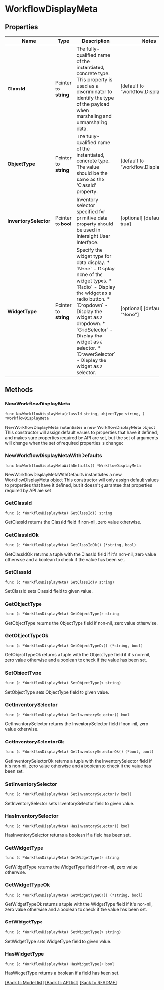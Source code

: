 # WorkflowDisplayMeta

## Properties

Name | Type | Description | Notes
------------ | ------------- | ------------- | -------------
**ClassId** | Pointer to **string** | The fully-qualified name of the instantiated, concrete type. This property is used as a discriminator to identify the type of the payload when marshaling and unmarshaling data. | [default to "workflow.DisplayMeta"]
**ObjectType** | Pointer to **string** | The fully-qualified name of the instantiated, concrete type. The value should be the same as the &#39;ClassId&#39; property. | [default to "workflow.DisplayMeta"]
**InventorySelector** | Pointer to **bool** | Inventory selector specified for primitive data property should be used in Intersight User Interface. | [optional] [default to true]
**WidgetType** | Pointer to **string** | Specify the widget type for data display. * &#x60;None&#x60; - Display none of the widget types. * &#x60;Radio&#x60; - Display the widget as a radio button. * &#x60;Dropdown&#x60; - Display the widget as a dropdown. * &#x60;GridSelector&#x60; - Display the widget as a selector. * &#x60;DrawerSelector&#x60; - Display the widget as a selector. | [optional] [default to "None"]

## Methods

### NewWorkflowDisplayMeta

`func NewWorkflowDisplayMeta(classId string, objectType string, ) *WorkflowDisplayMeta`

NewWorkflowDisplayMeta instantiates a new WorkflowDisplayMeta object
This constructor will assign default values to properties that have it defined,
and makes sure properties required by API are set, but the set of arguments
will change when the set of required properties is changed

### NewWorkflowDisplayMetaWithDefaults

`func NewWorkflowDisplayMetaWithDefaults() *WorkflowDisplayMeta`

NewWorkflowDisplayMetaWithDefaults instantiates a new WorkflowDisplayMeta object
This constructor will only assign default values to properties that have it defined,
but it doesn't guarantee that properties required by API are set

### GetClassId

`func (o *WorkflowDisplayMeta) GetClassId() string`

GetClassId returns the ClassId field if non-nil, zero value otherwise.

### GetClassIdOk

`func (o *WorkflowDisplayMeta) GetClassIdOk() (*string, bool)`

GetClassIdOk returns a tuple with the ClassId field if it's non-nil, zero value otherwise
and a boolean to check if the value has been set.

### SetClassId

`func (o *WorkflowDisplayMeta) SetClassId(v string)`

SetClassId sets ClassId field to given value.


### GetObjectType

`func (o *WorkflowDisplayMeta) GetObjectType() string`

GetObjectType returns the ObjectType field if non-nil, zero value otherwise.

### GetObjectTypeOk

`func (o *WorkflowDisplayMeta) GetObjectTypeOk() (*string, bool)`

GetObjectTypeOk returns a tuple with the ObjectType field if it's non-nil, zero value otherwise
and a boolean to check if the value has been set.

### SetObjectType

`func (o *WorkflowDisplayMeta) SetObjectType(v string)`

SetObjectType sets ObjectType field to given value.


### GetInventorySelector

`func (o *WorkflowDisplayMeta) GetInventorySelector() bool`

GetInventorySelector returns the InventorySelector field if non-nil, zero value otherwise.

### GetInventorySelectorOk

`func (o *WorkflowDisplayMeta) GetInventorySelectorOk() (*bool, bool)`

GetInventorySelectorOk returns a tuple with the InventorySelector field if it's non-nil, zero value otherwise
and a boolean to check if the value has been set.

### SetInventorySelector

`func (o *WorkflowDisplayMeta) SetInventorySelector(v bool)`

SetInventorySelector sets InventorySelector field to given value.

### HasInventorySelector

`func (o *WorkflowDisplayMeta) HasInventorySelector() bool`

HasInventorySelector returns a boolean if a field has been set.

### GetWidgetType

`func (o *WorkflowDisplayMeta) GetWidgetType() string`

GetWidgetType returns the WidgetType field if non-nil, zero value otherwise.

### GetWidgetTypeOk

`func (o *WorkflowDisplayMeta) GetWidgetTypeOk() (*string, bool)`

GetWidgetTypeOk returns a tuple with the WidgetType field if it's non-nil, zero value otherwise
and a boolean to check if the value has been set.

### SetWidgetType

`func (o *WorkflowDisplayMeta) SetWidgetType(v string)`

SetWidgetType sets WidgetType field to given value.

### HasWidgetType

`func (o *WorkflowDisplayMeta) HasWidgetType() bool`

HasWidgetType returns a boolean if a field has been set.


[[Back to Model list]](../README.md#documentation-for-models) [[Back to API list]](../README.md#documentation-for-api-endpoints) [[Back to README]](../README.md)


